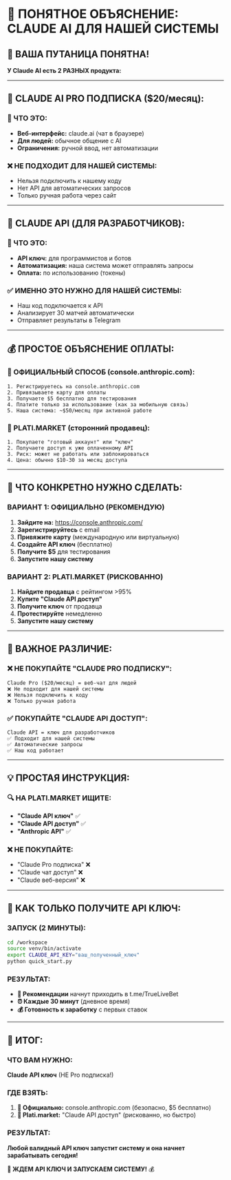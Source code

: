 # 🔑 ПОНЯТНОЕ ОБЪЯСНЕНИЕ: CLAUDE AI ДЛЯ НАШЕЙ СИСТЕМЫ

## 🤔 **ВАША ПУТАНИЦА ПОНЯТНА!**

**У Claude AI есть 2 РАЗНЫХ продукта:**

---

## 📱 **CLAUDE AI PRO ПОДПИСКА ($20/месяц):**

### **🎯 ЧТО ЭТО:**
- **Веб-интерфейс:** claude.ai (чат в браузере)
- **Для людей:** обычное общение с AI
- **Ограничения:** ручной ввод, нет автоматизации

### **❌ НЕ ПОДХОДИТ ДЛЯ НАШЕЙ СИСТЕМЫ:**
- Нельзя подключить к нашему коду
- Нет API для автоматических запросов
- Только ручная работа через сайт

---

## 🔧 **CLAUDE API (ДЛЯ РАЗРАБОТЧИКОВ):**

### **🎯 ЧТО ЭТО:**
- **API ключ:** для программистов и ботов
- **Автоматизация:** наша система может отправлять запросы
- **Оплата:** по использованию (токены)

### **✅ ИМЕННО ЭТО НУЖНО ДЛЯ НАШЕЙ СИСТЕМЫ:**
- Наш код подключается к API
- Анализирует 30 матчей автоматически
- Отправляет результаты в Telegram

---

## 💰 **ПРОСТОЕ ОБЪЯСНЕНИЕ ОПЛАТЫ:**

### **🏢 ОФИЦИАЛЬНЫЙ СПОСОБ (console.anthropic.com):**
```
1. Регистрируетесь на console.anthropic.com
2. Привязываете карту для оплаты
3. Получаете $5 бесплатно для тестирования
4. Платите только за использование (как за мобильную связь)
5. Наша система: ~$50/месяц при активной работе
```

### **🛒 PLATI.MARKET (сторонний продавец):**
```
1. Покупаете "готовый аккаунт" или "ключ"
2. Получаете доступ к уже оплаченному API
3. Риск: может не работать или заблокироваться
4. Цена: обычно $10-30 за месяц доступа
```

---

## 🎯 **ЧТО КОНКРЕТНО НУЖНО СДЕЛАТЬ:**

### **ВАРИАНТ 1: ОФИЦИАЛЬНО (РЕКОМЕНДУЮ)**
1. **Зайдите на:** https://console.anthropic.com/
2. **Зарегистрируйтесь** с email
3. **Привяжите карту** (международную или виртуальную)
4. **Создайте API ключ** (бесплатно)
5. **Получите $5** для тестирования
6. **Запустите нашу систему**

### **ВАРИАНТ 2: PLATI.MARKET (РИСКОВАННО)**
1. **Найдите продавца** с рейтингом >95%
2. **Купите "Claude API доступ"** 
3. **Получите ключ** от продавца
4. **Протестируйте** немедленно
5. **Запустите нашу систему**

---

## 🚨 **ВАЖНОЕ РАЗЛИЧИЕ:**

### **❌ НЕ ПОКУПАЙТЕ "CLAUDE PRO ПОДПИСКУ":**
```
Claude Pro ($20/месяц) = веб-чат для людей
❌ Не подходит для нашей системы
❌ Нельзя подключить к коду
❌ Только ручная работа
```

### **✅ ПОКУПАЙТЕ "CLAUDE API ДОСТУП":**
```
Claude API = ключ для разработчиков
✅ Подходит для нашей системы
✅ Автоматические запросы
✅ Наш код работает
```

---

## 💡 **ПРОСТАЯ ИНСТРУКЦИЯ:**

### **🔍 НА PLATI.MARKET ИЩИТЕ:**
- **"Claude API ключ"** ✅
- **"Claude API доступ"** ✅  
- **"Anthropic API"** ✅

### **❌ НЕ ПОКУПАЙТЕ:**
- "Claude Pro подписка" ❌
- "Claude чат доступ" ❌
- "Claude веб-версия" ❌

---

## 🚀 **КАК ТОЛЬКО ПОЛУЧИТЕ API КЛЮЧ:**

### **ЗАПУСК (2 МИНУТЫ):**
```bash
cd /workspace
source venv/bin/activate
export CLAUDE_API_KEY="ваш_полученный_ключ"
python quick_start.py
```

### **РЕЗУЛЬТАТ:**
- **📱 Рекомендации** начнут приходить в t.me/TrueLiveBet
- **⏰ Каждые 30 минут** (дневное время)
- **💰 Готовность к заработку** с первых ставок

---

## 🎯 **ИТОГ:**

### **ЧТО ВАМ НУЖНО:**
**Claude API ключ** (НЕ Pro подписка!)

### **ГДЕ ВЗЯТЬ:**
1. **🥇 Официально:** console.anthropic.com (безопасно, $5 бесплатно)
2. **🥈 Plati.market:** "Claude API доступ" (рискованно, но быстро)

### **РЕЗУЛЬТАТ:**
**Любой валидный API ключ запустит систему и она начнет зарабатывать сегодня!**

**🚀 ЖДЕМ API КЛЮЧ И ЗАПУСКАЕМ СИСТЕМУ!** 💰